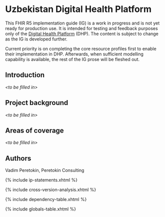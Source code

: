 # Uzbekistan Digital Health Platform

This FHIR R5 implementation guide (IG) is a work in progress and is not yet ready for production use. It is intended for testing and feedback purposes only of the [Digital Health Platform](https://www.kfw.de/About-KfW/Newsroom/Latest-News/Pressemitteilungen-Details_723328.html) (DHP). The content is subject to change as the IG is developed further.

Current priority is on completing the core resource profiles first to enable their implementation in DHP. Afterwards, when sufficient modelling capability is available, the rest of the IG prose will be fleshed out.

## Introduction

*\<to be filled in\>*

## Project background

*\<to be filled in\>*

## Areas of coverage

*\<to be filled in\>*

## Authors

Vadim Peretokin, Peretokin Consulting

<div>
{% include ip-statements.xhtml %}

{% include cross-version-analysis.xhtml %}

{% include dependency-table.xhtml %}

{% include globals-table.xhtml %}
</div>
